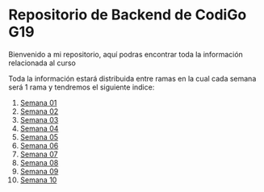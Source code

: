 # Repositorio de Backend de CodiGo G19

Bienvenido a mi repositorio, aquí podras encontrar toda la información relacionada al curso

Toda la información estará  distribuida entre ramas en la cual cada semana será 1 rama y tendremos el siguiente indice:

1. [Semana 01](https://github.com/chrissda/Chriss-Back-End/tree/semana01)
2. [Semana 02](https://github.com/chrissda/Chriss-Back-End/tree/semana02)
3. [Semana 03](https://github.com/chrissda/Chriss-Back-End/tree/semana03)
4. [Semana 04]()
5. [Semana 05]()
6. [Semana 06]()
7. [Semana 07]()
8. [Semana 08]()
9. [Semana 09]()
10. [Semana 10]()
